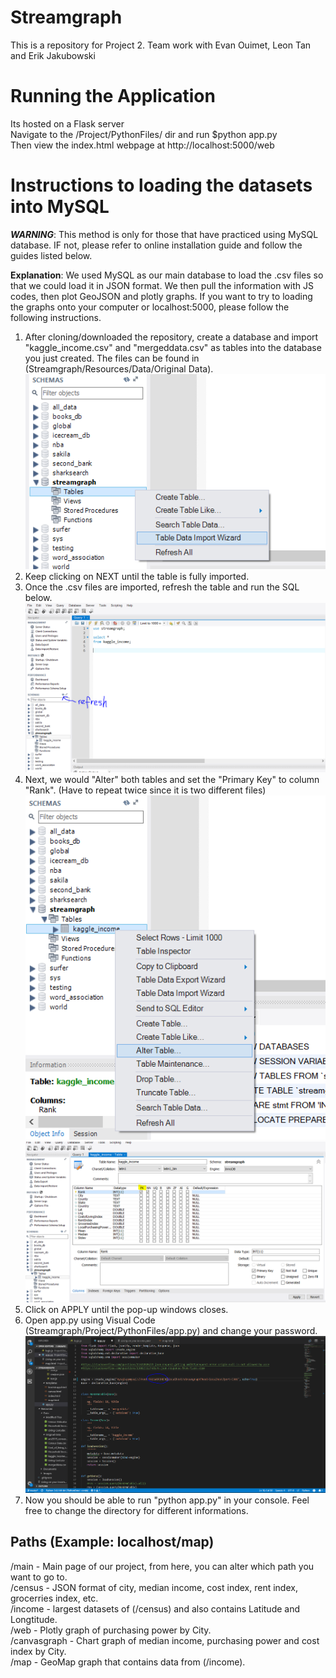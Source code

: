 # Streamgraph
This is a repository for Project 2. Team work with Evan Ouimet, Leon Tan and Erik Jakubowski  

# Running the Application  
Its hosted on a Flask server  
Navigate to the /Project/PythonFiles/ dir and run $python app.py  
Then view the index.html webpage at http://localhost:5000/web  

# Instructions to loading the datasets into MySQL
***WARNING***:
This method is only for those that have practiced using MySQL database. IF not, please refer to online installation guide and follow the guides listed below. 

**Explanation**:
We used MySQL as our main database to load the .csv files so that we could load it in JSON format. We then pull the information with JS codes, then plot GeoJSON and plotly graphs. If you want to try to loading the graphs onto your computer or localhost:5000, please follow the following instructions. 

1. After cloning/downloaded the repository, create a database and import "kaggle_income.csv" and "mergeddata.csv" as tables into the database you just created. The files can be found in (Streamgraph/Resources/Data/Original Data). 
![](Resources/Images/MySQL.PNG)
2. Keep clicking on NEXT until the table is fully imported.
3. Once the .csv files are imported, refresh the table and run the SQL below. 
![](Resources/Images/Import.PNG)
4. Next, we would "Alter" both tables and set the "Primary Key" to column "Rank". (Have to repeat twice since it is two different files)
![](Resources/Images/AlterTable.PNG)
![](Resources/Images/PrimaryKey.PNG)
5. Click on APPLY until the pop-up windows closes. 
6. Open app.py using Visual Code (Streamgraph/Project/PythonFiles/app.py) and change your password. 
![](Resources/Images/Password.PNG)
7. Now you should be able to run "python app.py" in your console. Feel free to change the directory for different informations. 

## Paths (Example: localhost/map)
/main - Main page of our project, from here, you can alter which path you want to go to. 
<br>
/census - JSON format of city, median income, cost index, rent index, grocerries index, etc. 
<br>
/income - largest datasets of (/census) and also contains Latitude and Longtitude. 
<br>
/web - Plotly graph of purchasing power by City.
<br>
/canvasgraph - Chart graph of median income, purchasing power and cost index by City.
<br>
/map - GeoMap graph that contains data from (/income).





